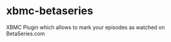 xbmc-betaseries
===============

XBMC Plugin which allows to mark your episodes as watched on BetaSeries.com
